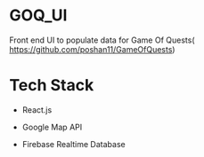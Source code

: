 # GOQ_UI

Front end UI to populate data for Game Of Quests( https://github.com/poshan11/GameOfQuests)

# Tech Stack
* React.js

* Google Map API

* Firebase Realtime Database
